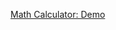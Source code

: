 <a href="https://www.dznequeo.net/azurecs/home/calculator" target="_blank">Math Calculator: Demo</a>

